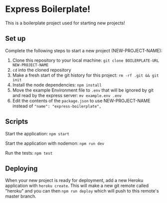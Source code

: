 # Express Boilerplate!

This is a boilerplate project used for starting new projects!

## Set up

Complete the following steps to start a new project (NEW-PROJECT-NAME):

1. Clone this repository to your local machine: `git clone BOILERPLATE-URL NEW-PROJECT-NAME`
2. `cd` into the cloned repository
3. Make a fresh start of the git history for this project: `rm -rf .git && git init`
4. Install the node dependencies: `npm install`
5. Move the example Environment file to `.env` that will be ignored by git and read by the express server: `mv example.env .env`
6. Edit the contents of the `package.json` to use NEW-PROJECT-NAME instead of `"name": "express-boilerplate",`

## Scripts

Start the application: `npm start`

Start the application with nodemon: `npm run dev`

Run the tests: `npm test`

## Deploying

When your new project is ready for deployment, add a new Heroku application with `heroku create`. This will make a new git remote called "heroku" and you can then `npm run deploy` which will push to this remote's master branch.